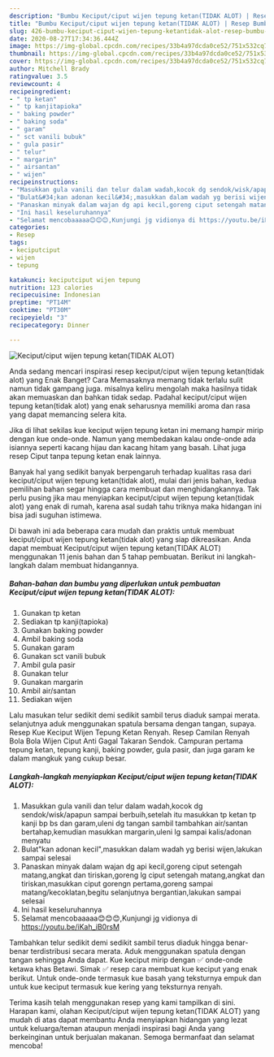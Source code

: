 ```yaml
---
description: "Bumbu Keciput/ciput wijen tepung ketan(TIDAK ALOT) | Resep Bumbu Keciput/ciput wijen tepung ketan(TIDAK ALOT) Yang Bikin Ngiler"
title: "Bumbu Keciput/ciput wijen tepung ketan(TIDAK ALOT) | Resep Bumbu Keciput/ciput wijen tepung ketan(TIDAK ALOT) Yang Bikin Ngiler"
slug: 426-bumbu-keciput-ciput-wijen-tepung-ketantidak-alot-resep-bumbu-keciput-ciput-wijen-tepung-ketantidak-alot-yang-bikin-ngiler
date: 2020-08-27T17:34:36.444Z
image: https://img-global.cpcdn.com/recipes/33b4a97dcda0ce52/751x532cq70/keciputciput-wijen-tepung-ketantidak-alot-foto-resep-utama.jpg
thumbnail: https://img-global.cpcdn.com/recipes/33b4a97dcda0ce52/751x532cq70/keciputciput-wijen-tepung-ketantidak-alot-foto-resep-utama.jpg
cover: https://img-global.cpcdn.com/recipes/33b4a97dcda0ce52/751x532cq70/keciputciput-wijen-tepung-ketantidak-alot-foto-resep-utama.jpg
author: Mitchell Brady
ratingvalue: 3.5
reviewcount: 4
recipeingredient:
- " tp ketan"
- " tp kanjitapioka"
- " baking powder"
- " baking soda"
- " garam"
- " sct vanili bubuk"
- " gula pasir"
- " telur"
- " margarin"
- " airsantan"
- " wijen"
recipeinstructions:
- "Masukkan gula vanili dan telur dalam wadah,kocok dg sendok/wisk/apapun sampai berbuih,setelah itu masukkan tp ketan tp kanji bp bs dan garam,uleni dg tangan sambil tambahkan air/santan bertahap,kemudian masukkan margarin,uleni lg sampai kalis/adonan menyatu"
- "Bulat&#34;kan adonan kecil&#34;,masukkan dalam wadah yg berisi wijen,lakukan sampai selesai"
- "Panaskan minyak dalam wajan dg api kecil,goreng ciput setengah matang,angkat dan tiriskan,goreng lg ciput setengah matang,angkat dan tiriskan,masukkan ciput gorengn pertama,goreng sampai matang/kecoklatan,begitu selanjutnya bergantian,lakukan sampai selesai"
- "Ini hasil keseluruhannya"
- "Selamat mencobaaaaa😊😊😊,Kunjungi jg vidionya di https://youtu.be/iKah_iB0rsM"
categories:
- Resep
tags:
- keciputciput
- wijen
- tepung

katakunci: keciputciput wijen tepung 
nutrition: 123 calories
recipecuisine: Indonesian
preptime: "PT14M"
cooktime: "PT30M"
recipeyield: "3"
recipecategory: Dinner

---
```



![Keciput/ciput wijen tepung ketan(TIDAK ALOT)](https://img-global.cpcdn.com/recipes/33b4a97dcda0ce52/751x532cq70/keciputciput-wijen-tepung-ketantidak-alot-foto-resep-utama.jpg)

Anda sedang mencari inspirasi resep keciput/ciput wijen tepung ketan(tidak alot) yang Enak Banget? Cara Memasaknya memang tidak terlalu sulit namun tidak gampang juga. misalnya keliru mengolah maka hasilnya tidak akan memuaskan dan bahkan tidak sedap. Padahal keciput/ciput wijen tepung ketan(tidak alot) yang enak seharusnya memiliki aroma dan rasa yang dapat memancing selera kita.

Jika di lihat sekilas kue keciput wijen tepung ketan ini memang hampir mirip dengan kue onde-onde. Namun yang membedakan kalau onde-onde ada isiannya seperti kacang hijau dan kacang hitam yang basah. Lihat juga resep Ciput tanpa tepung ketan enak lainnya.

Banyak hal yang sedikit banyak berpengaruh terhadap kualitas rasa dari keciput/ciput wijen tepung ketan(tidak alot), mulai dari jenis bahan, kedua pemilihan bahan segar hingga cara membuat dan menghidangkannya. Tak perlu pusing jika mau menyiapkan keciput/ciput wijen tepung ketan(tidak alot) yang enak di rumah, karena asal sudah tahu triknya maka hidangan ini bisa jadi suguhan istimewa.


Di bawah ini ada beberapa cara mudah dan praktis untuk membuat keciput/ciput wijen tepung ketan(tidak alot) yang siap dikreasikan. Anda dapat membuat Keciput/ciput wijen tepung ketan(TIDAK ALOT) menggunakan 11 jenis bahan dan 5 tahap pembuatan. Berikut ini langkah-langkah dalam membuat hidangannya.

<!--inarticleads1-->

##### Bahan-bahan dan bumbu yang diperlukan untuk pembuatan Keciput/ciput wijen tepung ketan(TIDAK ALOT):

1. Gunakan  tp ketan
1. Sediakan  tp kanji(tapioka)
1. Gunakan  baking powder
1. Ambil  baking soda
1. Gunakan  garam
1. Gunakan  sct vanili bubuk
1. Ambil  gula pasir
1. Gunakan  telur
1. Gunakan  margarin
1. Ambil  air/santan
1. Sediakan  wijen


Lalu masukan telur sedikit demi sedikit sambil terus diaduk sampai merata. selanjutnya aduk menggunakan spatula bersama dengan tangan, supaya. Resep Kue Keciput Wijen Tepung Ketan Renyah. Resep Camilan Renyah Bola Bola Wijen Ciput Anti Gagal Takaran Sendok. Campuran pertama tepung ketan, tepung kanji, baking powder, gula pasir, dan juga garam ke dalam mangkuk yang cukup besar. 

<!--inarticleads2-->

##### Langkah-langkah menyiapkan Keciput/ciput wijen tepung ketan(TIDAK ALOT):

1. Masukkan gula vanili dan telur dalam wadah,kocok dg sendok/wisk/apapun sampai berbuih,setelah itu masukkan tp ketan tp kanji bp bs dan garam,uleni dg tangan sambil tambahkan air/santan bertahap,kemudian masukkan margarin,uleni lg sampai kalis/adonan menyatu
1. Bulat&#34;kan adonan kecil&#34;,masukkan dalam wadah yg berisi wijen,lakukan sampai selesai
1. Panaskan minyak dalam wajan dg api kecil,goreng ciput setengah matang,angkat dan tiriskan,goreng lg ciput setengah matang,angkat dan tiriskan,masukkan ciput gorengn pertama,goreng sampai matang/kecoklatan,begitu selanjutnya bergantian,lakukan sampai selesai
1. Ini hasil keseluruhannya
1. Selamat mencobaaaaa😊😊😊,Kunjungi jg vidionya di https://youtu.be/iKah_iB0rsM


Tambahkan telur sedikit demi sedikit sambil terus diaduk hingga benar-benar terdistribusi secara merata. Aduk menggunakan spatula dengan tangan sehingga Anda dapat. Kue keciput mirip dengan ✅ onde-onde ketawa khas Betawi. Simak ✅ resep cara membuat kue keciput yang enak berikut. Untuk onde-onde termasuk kue basah yang teksturnya empuk dan untuk kue keciput termasuk kue kering yang teksturnya renyah. 

Terima kasih telah menggunakan resep yang kami tampilkan di sini. Harapan kami, olahan Keciput/ciput wijen tepung ketan(TIDAK ALOT) yang mudah di atas dapat membantu Anda menyiapkan hidangan yang lezat untuk keluarga/teman ataupun menjadi inspirasi bagi Anda yang berkeinginan untuk berjualan makanan. Semoga bermanfaat dan selamat mencoba!
